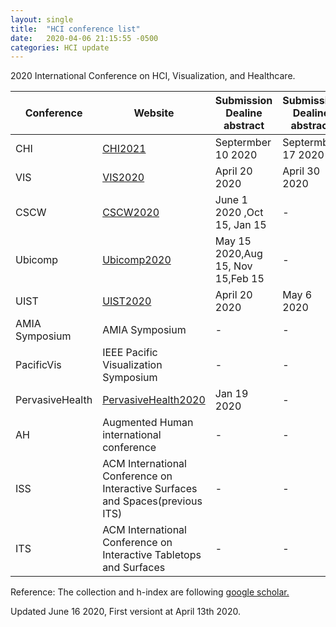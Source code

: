 ```yaml
---
layout: single
title:  "HCI conference list"
date:   2020-04-06 21:15:55 -0500
categories: HCI update
---
```


2020 International Conference on HCI, Visualization, and Healthcare.

|Conference | Website| Submission Dealine abstract|Submission Dealine abstract| h5-index | h10-index|
|-----------|--------|-------------------|-------------------|----------|----------|
|CHI | [CHI2021](https://chi2021.acm.org/)| Septermber 10 2020 |Septermber 17 2020 | 87 | 117|
|VIS | [VIS2020](http://ieeevis.org/year/2020/)| April 20 2020|April 30 2020 | 65 | 84|
|CSCW | [CSCW2020](https://cscw.acm.org/)| June 1 2020 ,Oct 15, Jan 15|- | 60 | 82|
|Ubicomp | [Ubicomp2020](http://ubicomp.org/ubicomp2020/)| May 15 2020,Aug 15, Nov 15,Feb 15|- | 57 | 84|
|UIST | [UIST2020](https://uist.acm.org/uist2020/)| April 20 2020| May 6 2020 | 46 | 69|
|AMIA Symposium |AMIA Symposium | -| - | 25 | 38|
|PacificVis|IEEE Pacific Visualization Symposium | -| - | 21 | 30|
|PervasiveHealth | [PervasiveHealth2020](http://pervasivehealth.org/)| Jan 19 2020| - | 17 | 27|
|AH|Augmented Human international conference | -| - | 17 | 30|
|ISS|ACM International Conference on Interactive Surfaces and Spaces(previous ITS)| -| - | 11 | 18|
|ITS|ACM International Conference on Interactive Tabletops and Surfaces| -| - | 18 | 23|

Reference:
The collection and h-index are following [google scholar.](https://scholar.google.com/citations?view_op=top_venues&hl=en&vq=eng_humancomputerinteraction)

Updated June 16 2020, First versiont at April 13th 2020.